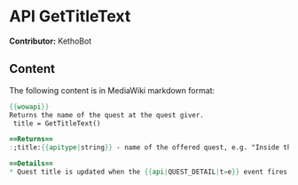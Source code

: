 # API GetTitleText

**Contributor:** KethoBot

## Content

The following content is in MediaWiki markdown format:

```mediawiki
{{wowapi}}
Returns the name of the quest at the quest giver.
 title = GetTitleText()

==Returns==
:;title:{{apitype|string}} - name of the offered quest, e.g. "Inside the Frozen Citadel".

==Details==
* Quest title is updated when the {{api|QUEST_DETAIL|t=e}} event fires.
```